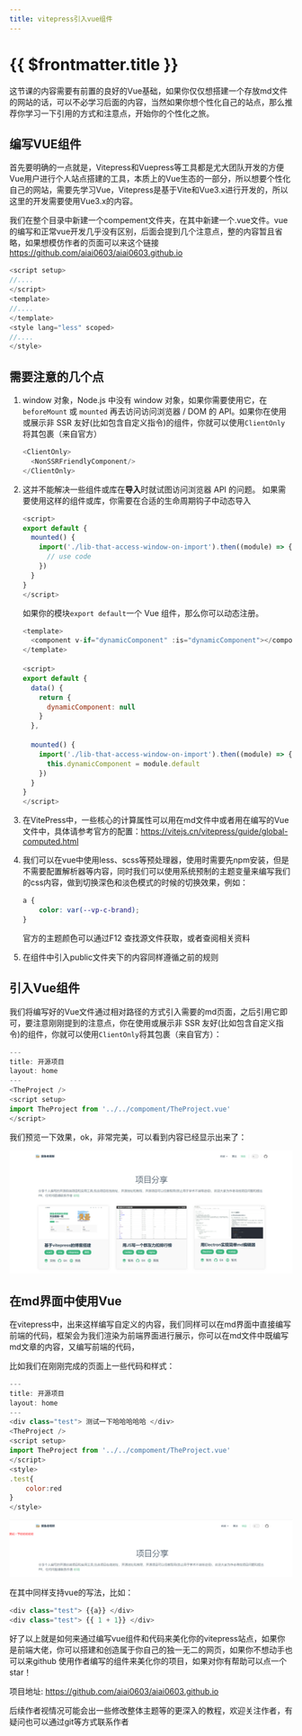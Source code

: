 ```yaml
---
title: vitepress引入vue组件
---
```


# {{ $frontmatter.title }}

这节课的内容需要有前置的良好的Vue基础，如果你仅仅想搭建一个存放md文件的网站的话，可以不必学习后面的内容，当然如果你想个性化自己的站点，那么推荐你学习一下引用的方式和注意点，开始你的个性化之旅。

## 编写VUE组件

首先要明确的一点就是，Vitepress和Vuepress等工具都是尤大团队开发的方便Vue用户进行个人站点搭建的工具，本质上的Vue生态的一部分，所以想要个性化自己的网站，需要先学习Vue，Vitepress是基于Vite和Vue3.x进行开发的，所以这里的开发需要使用Vue3.x的内容。

我们在整个目录中新建一个compement文件夹，在其中新建一个.vue文件。vue的编写和正常vue开发几乎没有区别，后面会提到几个注意点，整的内容暂且省略，如果想模仿作者的页面可以来这个链接 https://github.com/aiai0603/aiai0603.github.io

```js
<script setup>
//....
</script>
<template>
//....
</template>
<style lang="less" scoped>
//....
</style>
```

## 需要注意的几个点

1.  window 对象，Node.js 中没有 window 对象，如果你需要使用它，在 `beforeMount` 或 `mounted` 再去访问访问浏览器 / DOM 的 API。如果你在使用或展示非 SSR 友好(比如包含自定义指令)的组件，你就可以使用`ClientOnly`将其包裹（来自官方）

    ```js
    <ClientOnly>
      <NonSSRFriendlyComponent/>
    </ClientOnly>
    ```

2. 这并不能解决一些组件或库在**导入**时就试图访问浏览器 API 的问题。 如果需要使用这样的组件或库，你需要在合适的生命周期钩子中动态导入

   ```js
   <script>
   export default {
     mounted() {
       import('./lib-that-access-window-on-import').then((module) => {
         // use code
       })
     }
   }
   </script>
   ```

   如果你的模块`export default`一个 Vue 组件，那么你可以动态注册。

   ```js
   <template>
     <component v-if="dynamicComponent" :is="dynamicComponent"></component>
   </template>
   
   <script>
   export default {
     data() {
       return {
         dynamicComponent: null
       }
     },
   
     mounted() {
       import('./lib-that-access-window-on-import').then((module) => {
         this.dynamicComponent = module.default
       })
     }
   }
   </script>
   ```

3.  在VitePress中，一些核心的计算属性可以用在md文件中或者用在编写的Vue文件中，具体请参考官方的配置：https://vitejs.cn/vitepress/guide/global-computed.html

4. 我们可以在vue中使用less、scss等预处理器，使用时需要先npm安装，但是不需要配置解析器等内容，同时我们可以使用系统预制的主题变量来编写我们的css内容，做到切换深色和淡色模式的时候的切换效果，例如：

   ```css
   a {
       color: var(--vp-c-brand);
   }
   ```

   官方的主题颜色可以通过F12 查找源文件获取，或者查阅相关资料

5. 在组件中引入public文件夹下的内容同样遵循之前的规则

## 引入Vue组件

我们将编写好的Vue文件通过相对路径的方式引入需要的md页面，之后引用它即可，要注意刚刚提到的注意点，你在使用或展示非 SSR 友好(比如包含自定义指令)的组件，你就可以使用`ClientOnly`将其包裹（来自官方）：

```js
---
title: 开源项目
layout: home
---
<TheProject />
<script setup>
import TheProject from '../../compoment/TheProject.vue'
</script>

```

我们预览一下效果，ok，非常完美，可以看到内容已经显示出来了：

![image-20221106212726449](/image-20221106212726449.png)

## 在md界面中使用Vue

在vitepress中，出来这样编写自定义的内容，我们同样可以在md界面中直接编写前端的代码，框架会为我们渲染为前端界面进行展示，你可以在md文件中既编写md文章的内容，又编写前端的代码，

比如我们在刚刚完成的页面上一些代码和样式：

```js
---
title: 开源项目
layout: home
---
<div class="test"> 测试一下哈哈哈哈哈 </div>
<TheProject />
<script setup>
import TheProject from '../../compoment/TheProject.vue'
</script>
<style>
.test{
    color:red
}
</style>
```

![image-20221106213202800](/image-20221106213202800.png)

在其中同样支持vue的写法，比如：

```js
<div class="test"> {{a}} </div>
<div class="test"> {{ 1 + 1}} </div>
```

好了以上就是如何来通过编写vue组件和代码来美化你的vitepress站点，如果你是前端大佬，你可以搭建和创造属于你自己的独一无二的网页，如果你不想动手也可以来github 使用作者编写的组件来美化你的项目，如果对你有帮助可以点一个star！

项目地址:  https://github.com/aiai0603/aiai0603.github.io

后续作者视情况可能会出一些修改整体主题等的更深入的教程，欢迎关注作者，有疑问也可以通过git等方式联系作者
